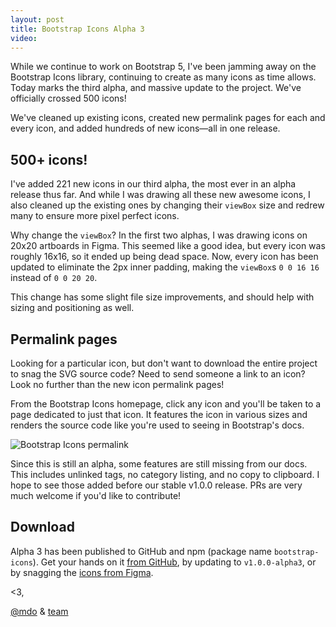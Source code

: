 ```yaml
---
layout: post
title: Bootstrap Icons Alpha 3
video: 
---
```

While we continue to work on Bootstrap 5, I've been jamming away on the Bootstrap Icons library, continuing to create as many icons as time allows. Today marks the third alpha, and massive update to the project. We've officially crossed 500 icons!

We've cleaned up existing icons, created new permalink pages for each and every icon, and added hundreds of new icons—all in one release.

## 500+ icons!

I've added 221 new icons in our third alpha, the most ever in an alpha release thus far. And while I was drawing all these new awesome icons, I also cleaned up the existing ones by changing their `viewBox` size and redrew many to ensure more pixel perfect icons.

Why change the `viewBox`? In the first two alphas, I was drawing icons on 20x20 artboards in Figma. This seemed like a good idea, but every icon was roughly 16x16, so it ended up being dead space. Now, every icon has been updated to eliminate the 2px inner padding, making the `viewBox`s `0 0 16 16` instead of `0 0 20 20`.

This change has some slight file size improvements, and should help with sizing and positioning as well.

## Permalink pages

Looking for a particular icon, but don't want to download the entire project to snag the SVG source code? Need to send someone a link to an icon? Look no further than the new icon permalink pages!

From the Bootstrap Icons homepage, click any icon and you'll be taken to a page dedicated to just that icon. It features the icon in various sizes and renders the source code like you're used to seeing in Bootstrap's docs.

![Bootstrap Icons permalink]()

Since this is still an alpha, some features are still missing from our docs. This includes unlinked tags, no category listing, and no copy to clipboard. I hope to see those added before our stable v1.0.0 release. PRs are very much welcome if you'd like to contribute!

## Download

Alpha 3 has been published to GitHub and npm (package name `bootstrap-icons`). Get your hands on it [from GitHub](https://github.com/twbs/icons/releases), by updating to `v1.0.0-alpha3`, or by snagging the [icons from Figma]().

<3,<br>

[@mdo](https://github.com/mdo) & [team](https://github.com/twbs)
